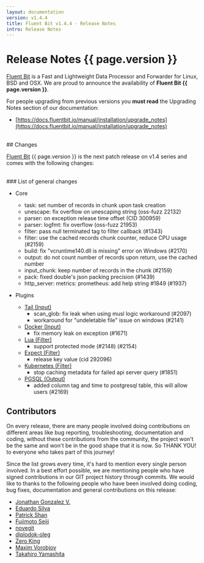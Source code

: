 ```yaml
---
layout: documentation
version: v1.4.4
title: Fluent Bit v1.4.4 - Release Notes
intro: Release Notes
---
```


# Release Notes {{ page.version }}

[Fluent Bit](http://fluentbit.io) is a Fast and Lightweight Data Processor and Forwarder for Linux, BSD and OSX. We are proud to announce the availability of __Fluent Bit {{ page.version }}__.

For people upgrading from previous versions you __must read__ the Upgrading Notes section of our documentation:

- [https://docs.fluentbit.io/manual/installation/upgrade_notes](https://docs.fluentbit.io/manual/installation/upgrade_notes)

<br>
## Changes

[Fluent Bit](https://fluentbit.io) {{ page.version }} is the next patch release on v1.4 series and comes with the following changes:

<br>
### List of general changes

 - Core
   - task: set number of records in chunk upon task creation
   - unescape: fix overflow on unescaping string (oss-fuzz 22132)
   - parser: on exception release time offset (CID 300959)
   - parser: logfmt: fix overflow (oss-fuzz 21953)
   - filter: pass null terminated tag to filter callback (#1343)
   - filter: use the cached records chunk counter, reduce CPU usage (#2159)
   - build: fix "vcruntime140.dll is missing" error on Windows (#2170)
   - output: do not count number of records upon return, use the cached number
   - input_chunk: keep number of records in the chunk (#2159)
   - pack: fixed double's json packing precision (#1439)
   - http_server: metrics: prometheus: add help string #1849 (#1937)

 - Plugins
   - [Tail (Input)](https://docs.fluentbit.io/manual/pipeline/inputs/tail/)
      - scan_glob: fix leak when using musl logic workaround (#2097)
      - workaround for "undeletable file" issue on windows (#2141)
   - [Docker (Input)](https://docs.fluentbit.io/manual/pipeline/inputs/docker/)
      - fix memory leak on exception (#1671)
   - [Lua (Filter)](https://docs.fluentbit.io/manual/pipeline/filters/lua/)
      - support protected mode (#2148) (#2154)
   - [Expect (Filter)](https://docs.fluentbit.io/manual/pipeline/filters/expect/)
      - release key value (cid 292096)
   - [Kubernetes (Filter)](https://docs.fluentbit.io/manual/pipeline/filters/kubernetes/)
      - stop caching metadata for failed api server query (#1851)
   - [PGSQL (Output)](https://docs.fluentbit.io/manual/pipeline/outputs/pgsql/)
      - added column tag and time to postgresql table, this will allow users (#2169)

## Contributors

On every release, there are many people involved doing contributions on different areas like bug reporting, troubleshooting, documentation and coding, without these contributions from the community, the project won't be the same and won't be in the good shape that it is now. So THANK YOU! to everyone who takes part of this journey!

Since the list grows every time, it's hard to mention every single person involved. In a best effort possible, we are mentioning people who have signed contributions in our GIT project history through commits. We would like to thanks to the following people who have been involved doing coding, bug fixes, documentation and general contributions on this release:

- [Jonathan Gonzalez V.](https://github.com/sxd)
- [Eduardo Silva](https://github.com/edsiper)
- [Patrick Shan](https://github.com/patrickshan)
- [Fujimoto Seiji](https://github.com/fujimotos)
- [novegit](https://github.com/novegit)
- [diplodok-oleg](https://github.com/novegit)
- [Zero King](https://github.com/l2dy)
- [Maxim Vorobjov](https://github.com/dunnock)
- [Takahiro Yamashita](https://github.com/nokute78)
